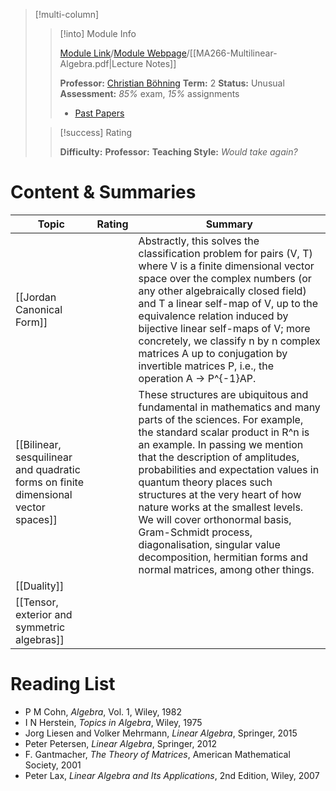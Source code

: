 > [!multi-column]
>> [!into] Module Info
>> 
>> [Module Link](https://courses.warwick.ac.uk/modules/2024/MA266-10)/[Module Webpage](https://warwick.ac.uk/fac/sci/maths/currentstudents/ughandbook/year2/ma266/)/[[MA266-Multilinear-Algebra.pdf|Lecture Notes]]
>> 
>> **Professor:** [Christian Böhning](https://warwick.ac.uk/fac/sci/maths/people/staff/boehning/)
>> **Term:** 2
>> **Status:** Unusual 
>> **Assessment:** *85%* exam, *15%* assignments
>> -  [Past Papers](https://warwick.ac.uk/exampapers?q=MA266)
>> 
>
>> [!success] Rating
>> 
>> **Difficulty:**
>> **Professor:** 
>> **Teaching Style:**
>> *Would take again?* 
# Content & Summaries
| Topic                                                                              | Rating | Summary                                                                                                                                                                                                                                                                                                                                                                                                                                                                                                                            |
| ---------------------------------------------------------------------------------- | ------ | ---------------------------------------------------------------------------------------------------------------------------------------------------------------------------------------------------------------------------------------------------------------------------------------------------------------------------------------------------------------------------------------------------------------------------------------------------------------------------------------------------------------------------------- |
| [[Jordan Canonical Form]]                                                          |        | Abstractly, this solves the classification problem for pairs (V, T) where V is a finite dimensional vector space over the complex numbers (or any other algebraically closed field) and T a linear self-map of V, up to the equivalence relation induced by bijective linear self-maps of V; more concretely, we classify n by n complex matrices A up to conjugation by invertible matrices P, i.e., the operation A -> P^{-1}AP.                                                                                                 |
| [[Bilinear, sesquilinear and quadratic forms on finite dimensional vector spaces]] |        | These structures are ubiquitous and fundamental in mathematics and many parts of the sciences. For example, the standard scalar product in R^n is an example. In passing we mention that the description of amplitudes, probabilities and expectation values in quantum theory places such structures at the very heart of how nature works at the smallest levels. We will cover orthonormal basis, Gram-Schmidt process, diagonalisation, singular value decomposition, hermitian forms and normal matrices, among other things. |
| [[Duality]]                                                                        |        |                                                                                                                                                                                                                                                                                                                                                                                                                                                                                                                                    |
| [[Tensor, exterior and symmetric algebras]]                                        |        |                                                                                                                                                                                                                                                                                                                                                                                                                                                                                                                                    |
# Reading List
- P M Cohn, _Algebra_, Vol. 1, Wiley, 1982  
- I N Herstein, _Topics in Algebra_, Wiley, 1975  
- Jorg Liesen and Volker Mehrmann, _Linear Algebra_, Springer, 2015  
- Peter Petersen, _Linear Algebra_, Springer, 2012  
- F. Gantmacher, _The Theory of Matrices_, American Mathematical Society, 2001  
- Peter Lax, _Linear Algebra and Its Applications_, 2nd Edition, Wiley, 2007